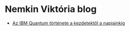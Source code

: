 # Nemkin Viktória blog

- [Az IBM Quantum története a kezdetektől a napjainkig](./2021/11/26/az_ibm_quantum_tortenete)
